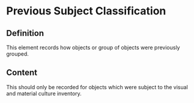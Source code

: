 # Previous Subject Classification

## Definition 

This element records how objects or group of objects were previously grouped. 

## Content 

This should only be recorded for objects which were subject to the visual and material culture inventory.    

